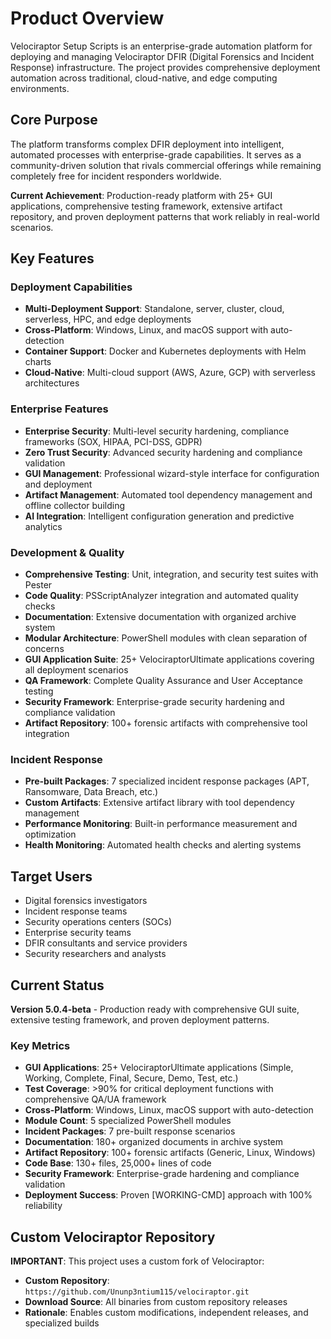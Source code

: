 # Product Overview

Velociraptor Setup Scripts is an enterprise-grade automation platform for deploying and managing Velociraptor DFIR (Digital Forensics and Incident Response) infrastructure. The project provides comprehensive deployment automation across traditional, cloud-native, and edge computing environments.

## Core Purpose

The platform transforms complex DFIR deployment into intelligent, automated processes with enterprise-grade capabilities. It serves as a community-driven solution that rivals commercial offerings while remaining completely free for incident responders worldwide.

**Current Achievement**: Production-ready platform with 25+ GUI applications, comprehensive testing framework, extensive artifact repository, and proven deployment patterns that work reliably in real-world scenarios.

## Key Features

### Deployment Capabilities
- **Multi-Deployment Support**: Standalone, server, cluster, cloud, serverless, HPC, and edge deployments
- **Cross-Platform**: Windows, Linux, and macOS support with auto-detection
- **Container Support**: Docker and Kubernetes deployments with Helm charts
- **Cloud-Native**: Multi-cloud support (AWS, Azure, GCP) with serverless architectures

### Enterprise Features
- **Enterprise Security**: Multi-level security hardening, compliance frameworks (SOX, HIPAA, PCI-DSS, GDPR)
- **Zero Trust Security**: Advanced security hardening and compliance validation
- **GUI Management**: Professional wizard-style interface for configuration and deployment
- **Artifact Management**: Automated tool dependency management and offline collector building
- **AI Integration**: Intelligent configuration generation and predictive analytics

### Development & Quality
- **Comprehensive Testing**: Unit, integration, and security test suites with Pester
- **Code Quality**: PSScriptAnalyzer integration and automated quality checks
- **Documentation**: Extensive documentation with organized archive system
- **Modular Architecture**: PowerShell modules with clean separation of concerns
- **GUI Application Suite**: 25+ VelociraptorUltimate applications covering all deployment scenarios
- **QA Framework**: Complete Quality Assurance and User Acceptance testing
- **Security Framework**: Enterprise-grade security hardening and compliance validation
- **Artifact Repository**: 100+ forensic artifacts with comprehensive tool integration

### Incident Response
- **Pre-built Packages**: 7 specialized incident response packages (APT, Ransomware, Data Breach, etc.)
- **Custom Artifacts**: Extensive artifact library with tool dependency management
- **Performance Monitoring**: Built-in performance measurement and optimization
- **Health Monitoring**: Automated health checks and alerting systems

## Target Users

- Digital forensics investigators
- Incident response teams
- Security operations centers (SOCs)
- Enterprise security teams
- DFIR consultants and service providers
- Security researchers and analysts

## Current Status

**Version 5.0.4-beta** - Production ready with comprehensive GUI suite, extensive testing framework, and proven deployment patterns.

### Key Metrics
- **GUI Applications**: 25+ VelociraptorUltimate applications (Simple, Working, Complete, Final, Secure, Demo, Test, etc.)
- **Test Coverage**: >90% for critical deployment functions with comprehensive QA/UA framework
- **Cross-Platform**: Windows, Linux, macOS support with auto-detection
- **Module Count**: 5 specialized PowerShell modules
- **Incident Packages**: 7 pre-built response scenarios
- **Documentation**: 180+ organized documents in archive system
- **Artifact Repository**: 100+ forensic artifacts (Generic, Linux, Windows)
- **Code Base**: 130+ files, 25,000+ lines of code
- **Security Framework**: Enterprise-grade hardening and compliance validation
- **Deployment Success**: Proven [WORKING-CMD] approach with 100% reliability

## Custom Velociraptor Repository

**IMPORTANT**: This project uses a custom fork of Velociraptor:
- **Custom Repository**: `https://github.com/Ununp3ntium115/velociraptor.git`
- **Download Source**: All binaries from custom repository releases
- **Rationale**: Enables custom modifications, independent releases, and specialized builds